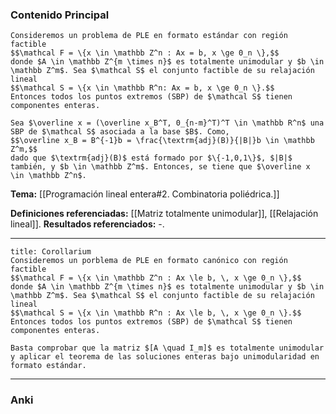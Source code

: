 ### Contenido Principal

```ad-theorem
Consideremos un problema de PLE en formato estándar con región factible
$$\mathcal F = \{x \in \mathbb Z^n : Ax = b, x \ge 0_n \},$$
donde $A \in \mathbb Z^{m \times n}$ es totalmente unimodular y $b \in \mathbb Z^m$. Sea $\mathcal S$ el conjunto factible de su relajación lineal
$$\mathcal S = \{x \in \mathbb R^n: Ax = b, x \ge 0_n \}.$$
Entonces todos los puntos extremos (SBP) de $\mathcal S$ tienen componentes enteras.
```

```ad-proof
Sea $\overline x = (\overline x_B^T, 0_{n-m}^T)^T \in \mathbb R^n$ una SBP de $\mathcal S$ asociada a la base $B$. Como,
$$\overline x_B = B^{-1}b = \frac{\textrm{adj}(B)}{|B|}b \in \mathbb Z^m,$$
dado que $\textrm{adj}(B)$ está formado por $\{-1,0,1\}$, $|B|$ también, y $b \in \mathbb Z^m$. Entonces, se tiene que $\overline x \in \mathbb Z^n$.
```

**Tema:** [[Programación lineal entera#2. Combinatoria poliédrica.]]

**Definiciones referenciadas:** [[Matriz totalmente unimodular]], [[Relajación lineal]].
**Resultados referenciados:** -.

---

```ad-cor
title: Corollarium
Consideremos un porblema de PLE en formato canónico con región factible
$$\mathcal F = \{x \in \mathbb Z^n : Ax \le b, \, x \ge 0_n \},$$
donde $A \in \mathbb Z^{m \times n}$ es totalmente unimodular y $b \in \mathbb Z^m$. Sea $\mathcal S$ el conjunto factible de su relajación lineal
$$\mathcal S = \{x \in \mathbb R^n : Ax \le b, \, x \ge 0_n \}.$$
Entonces todos los puntos extremos (SBP) de $\mathcal S$ tienen componentes enteras.
```

```ad-proof
Basta comprobar que la matriz $[A \quad I_m]$ es totalmente unimodular y aplicar el teorema de las soluciones enteras bajo unimodularidad en formato estándar.
```


---
### Anki
